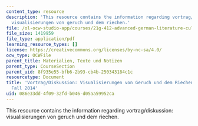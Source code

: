 ```yaml
---
content_type: resource
description: 'This resource contains the information regarding vortrag/diskussion:
  visualisierungen von geruch und dem riechen.'
file: /ol-ocw-studio-app/courses/21g-412-advanced-german-literature-culture-madness-murder-mysteries-fall-2014/086e33dd4f0932fdb046d05aa59952ca_MIT21G_412F14_Wo14-15_Pre.pdf
file_size: 1419959
file_type: application/pdf
learning_resource_types: []
license: https://creativecommons.org/licenses/by-nc-sa/4.0/
ocw_type: OCWFile
parent_title: Materialien, Texte und Notizen
parent_type: CourseSection
parent_uid: 8f935e55-bfb6-2b93-cb4b-250343184c1c
resourcetype: Document
title: 'Vortrag/Diskussion: Visualisierungen von Geruch und dem Riechen - 21G.412
  Fall 2014'
uid: 086e33dd-4f09-32fd-b046-d05aa59952ca
---
```

This resource contains the information regarding vortrag/diskussion: visualisierungen von geruch und dem riechen.